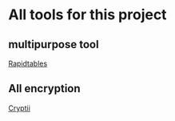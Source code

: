 # All tools for this project

## multipurpose tool
[Rapidtables](https://www.rapidtables.com)

## All encryption
[Cryptii](https://cryptii.com)

